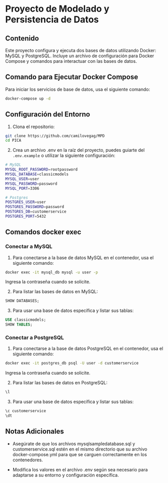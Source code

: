 # Proyecto de Modelado y Persistencia de Datos

## Contenido

Este proyecto configura y ejecuta dos bases de datos utilizando Docker: MySQL y PostgreSQL. Incluye un archivo de configuración para Docker Compose y comandos para interactuar con las bases de datos.

## Comando para Ejecutar Docker Compose

Para iniciar los servicios de base de datos, usa el siguiente comando:

```bash
docker-compose up -d
```

## Configuración del Entorno
1. Clona el repositorio:

```bash
git clone https://github.com/camilovegag/MPD
cd PICA
```

2. Crea un archivo .env en la raíz del proyecto, puedes guiarte del `.env.example` o utilizar la siguiente configuración:

```sh
# MySQL
MYSQL_ROOT_PASSWORD=rootpassword
MYSQL_DATABASE=classicmodels
MYSQL_USER=user
MYSQL_PASSWORD=password
MYSQL_PORT=3306

# Postgres
POSTGRES_USER=user
POSTGRES_PASSWORD=password
POSTGRES_DB=customerservice
POSTGRES_PORT=5432
```

## Comandos docker exec

### Conectar a MySQL

1. Para conectarse a la base de datos MySQL en el contenedor, usa el siguiente comando:
```bash
docker exec -it mysql_db mysql -u user -p
```
Ingresa la contraseña cuando se solicite.

2. Para listar las bases de datos en MySQL:

```sql
SHOW DATABASES;
```

3. Para usar una base de datos específica y listar sus tablas:

```sql
USE classicmodels;
SHOW TABLES;
```

### Conectar a PostgreSQL

1. Para conectarse a la base de datos PostgreSQL en el contenedor, usa el siguiente comando:

```bash
docker exec -it postgres_db psql -U user -d customerservice
```
Ingresa la contraseña cuando se solicite.


2. Para listar las bases de datos en PostgreSQL:

```bash
\l
```

3. Para usar una base de datos específica y listar sus tablas:

```bash
\c customerservice
\dt
```

## Notas Adicionales

- Asegúrate de que los archivos mysqlsampledatabase.sql y customerservice.sql estén en el mismo directorio que su archivo docker-compose.yml para que se carguen correctamente en los contenedores.

- Modifica los valores en el archivo .env según sea necesario para adaptarse a su entorno y configuración específica.
